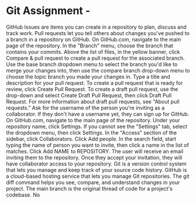 # Git Assignment - <KSkoropad>
GitHub Issues are items you can create in a repository to plan, discuss and track work. 
Pull requests let you tell others about changes you've pushed to a branch in a repository on GitHub.
On GitHub.com, navigate to the main page of the repository. In the "Branch" menu, choose the branch that contains your commits. Above the list of files, in the yellow banner, click Compare & pull request to create a pull request for the associated branch. Use the base branch dropdown menu to select the branch you'd like to merge your changes into, then use the compare branch drop-down menu to choose the topic branch you made your changes in. Type a title and description for your pull request. To create a pull request that is ready for review, click Create Pull Request. To create a draft pull request, use the drop-down and select Create Draft Pull Request, then click Draft Pull Request. For more information about draft pull requests, see "About pull requests."
Ask for the username of the person you're inviting as a collaborator. If they don't have a username yet, they can sign up for GitHub. On GitHub.com, navigate to the main page of the repository. Under your repository name, click  Settings. If you cannot see the "Settings" tab, select the  dropdown menu, then click Settings. In the "Access" section of the sidebar, click  Collaborators. Click Add people. In the search field, start typing the name of person you want to invite, then click a name in the list of matches. Click Add NAME to REPOSITORY. The user will receive an email inviting them to the repository. Once they accept your invitation, they will have collaborator access to your repository.
Git is a version control system that lets you manage and keep track of your source code history. GitHub is a cloud-based hosting service that lets you manage Git repositories. 
The git diff command helps you see, compare, and understand changes in your project.
The main branch is the original thread of code for a project's codebase.
No